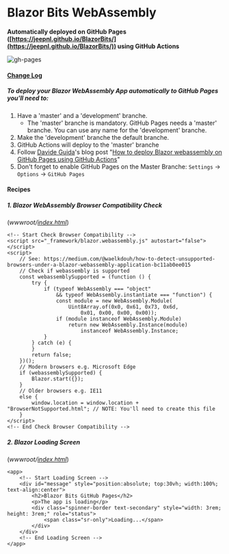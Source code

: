 # Blazor Bits WebAssembly

**Automatically deployed on GitHub Pages ([https://jeepnl.github.io/BlazorBits/](https://jeepnl.github.io/BlazorBits/)) using GitHub Actions**

![gh-pages](https://github.com/JeepNL/BlazorBits/workflows/gh-pages/badge.svg)

#### [Change Log](CHANGELOG.md)

##### To deploy your Blazor WebAssembly App automatically to GitHub Pages you'll need to:

1. Have a 'master' and a 'development' branche. 
    - The 'master' branche is mandatory. GitHub Pages needs a 'master' branche. You can use any name for the 'development' branche.
2. Make the 'development' branche the default branche.
3. GitHub Actions will deploy to the 'master' branche
4. Follow [Davide Guida](https://twitter.com/DavideGuida82)'s blog post "[How to deploy Blazor webassembly on GitHub Pages using GitHub Actions](https://www.davideguida.com/how-to-deploy-blazor-webassembly-on-github-pages-using-github-actions/)"
5. Don't forget to enable GitHub Pages on the Master Branche: `Settings` -> `Options` -> `GitHub Pages`

#### Recipes

##### 1. Blazor WebAssembly Browser Compatibility Check

(_wwwroot/[index.html](BlazorBits/wwwroot/index.html)_)

    <!-- Start Check Browser Compatibility -->
    <script src="_framework/blazor.webassembly.js" autostart="false"></script>
    <script>
        // See: https://medium.com/@waelkdouh/how-to-detect-unsupported-browsers-under-a-blazor-webassembly-application-bc11ab0ee015
        // Check if webassembly is supported
        const webassemblySupported = (function () {
            try {
                if (typeof WebAssembly === "object"
                    && typeof WebAssembly.instantiate === "function") {
                    const module = new WebAssembly.Module(
                        Uint8Array.of(0x0, 0x61, 0x73, 0x6d,
                            0x01, 0x00, 0x00, 0x00));
                    if (module instanceof WebAssembly.Module)
                        return new WebAssembly.Instance(module)
                            instanceof WebAssembly.Instance;
                }
            } catch (e) {
            }
            return false;
        })();
        // Modern browsers e.g. Microsoft Edge
        if (webassemblySupported) {
            Blazor.start({});
        }
        // Older browsers e.g. IE11
        else {
            window.location = window.location + "BrowserNotSupported.html"; // NOTE: You'll need to create this file
        }
    </script>
    <!-- End Check Browser Compatibility -->

##### 2. Blazor Loading Screen

(_wwwroot/[index.html](BlazorBits/wwwroot/index.html)_)

    <app>
        <!-- Start Loading Screen -->
        <div id="message" style="position:absolute; top:30vh; width:100%; text-align:center">
            <h2>Blazor Bits GitHub Pages</h2>
            <p>The app is loading</p>
            <div class="spinner-border text-secondary" style="width: 3rem; height: 3rem;" role="status">
                <span class="sr-only">Loading...</span>
            </div>
        </div>
        <!-- End Loading Screen -->
    </app>


